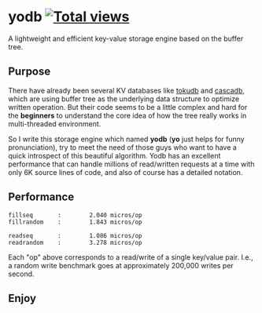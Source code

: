 yodb [![Total views](https://sourcegraph.com/api/repos/github.com/kedebug/yodb/counters/views.png)](https://sourcegraph.com/github.com/kedebug/yodb)
====

A lightweight and efficient key-value storage engine based on the buffer tree.

## Purpose
There have already been several KV databases like [tokudb](https://github.com/Tokutek/ft-index) and  [cascadb](https://github.com/weicao/cascadb), which are using buffer tree as the underlying data structure to optimize written operation. But their code seems to be a little complex and hard for the __beginners__ to understand the core idea of how the tree really works in multi-threaded environment.

So I write this storage engine which named __yodb__ (__yo__ just helps for funny pronunciation), try to meet the need of those guys who want to have a quick introspect of this beautiful algorithm. Yodb has an excellent performance that can handle millions of read/written requests at a time with only 6K source lines of code, and also of course has a detailed notation.

## Performance
```
fillseq       :        2.040 micros/op
fillrandom    :        1.843 micros/op

readseq       :        1.086 micros/op
readrandom    :        3.278 micros/op
```
Each "op" above corresponds to a read/write of a single key/value pair. I.e., a random write benchmark goes at approximately 200,000 writes per second.

## Enjoy
```

```
